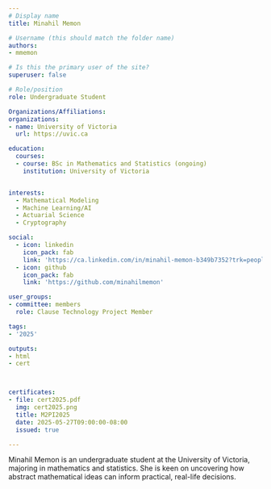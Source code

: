 ```yaml
---
# Display name
title: Minahil Memon

# Username (this should match the folder name)
authors:
- mmemon

# Is this the primary user of the site?
superuser: false

# Role/position
role: Undergraduate Student

Organizations/Affiliations:
organizations:
- name: University of Victoria
  url: https://uvic.ca

education:
  courses:
  - course: BSc in Mathematics and Statistics (ongoing)
    institution: University of Victoria


interests:
  - Mathematical Modeling
  - Machine Learning/AI
  - Actuarial Science
  - Cryptography

social:
  - icon: linkedin
    icon_pack: fab
    link: 'https://ca.linkedin.com/in/minahil-memon-b349b7352?trk=people-guest_people_search-card'
  - icon: github
    icon_pack: fab
    link: 'https://github.com/minahilmemon'

user_groups:
- committee: members
  role: Clause Technology Project Member

tags:
- '2025'

outputs:
- html
- cert



certificates:
- file: cert2025.pdf
  img: cert2025.png
  title: M2PI2025
  date: 2025-05-27T09:00:00-08:00
  issued: true

---
```

 Minahil Memon is an undergraduate student at the University of Victoria,
 majoring in mathematics and statistics. She is keen on uncovering how abstract
 mathematical ideas can inform practical, real-life decisions.
